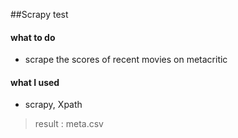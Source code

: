 ##Scrapy test

#### what to do
- scrape the scores of recent movies on metacritic

#### what I used
- scrapy, Xpath

> result : meta.csv
